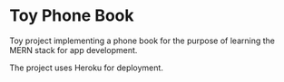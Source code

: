 # Toy Phone Book
Toy project implementing a phone book for the purpose of learning the MERN stack for app development.

The project uses Heroku for deployment.
